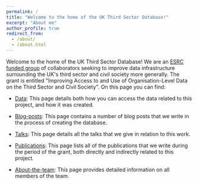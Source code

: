 ```yaml
---
permalink: /
title: "Welcome to the home of the UK Third Sector Database!"
excerpt: "About me"
author_profile: true
redirect_from: 
  - /about/
  - /about.html
---
```


Welcome to the home of the UK Third Sector Database! We are an [ESRC funded group](https://gtr.ukri.org/projects?ref=ES%2FX000524%2F1) of collaborators seeking to improve data infrastructure surrounding the UK's third sector and civil society more generally. The grant is entitled "Improving Access to and Use of Organisation-Level Data on the Third Sector and Civil Society". On this page you can find:

* [Data](https://uk-third-sector-database.github.io/data): This page details both how you can access the data related to this project, and how it was created.

* [Blog-posts](https://uk-third-sector-database.github.io/year-archive): This page contains a number of blog posts that we write in the process of creating the database.

* [Talks](https://uk-third-sector-database.github.io/talks): This page details all the talks that we give in relation to this work.

* [Publications](https://uk-third-sector-database.github.io/publications): This page lists all of the publications that we write during the period of the grant, both directly and indirectly related to this project.
 
* [About-the-team](https://uk-third-sector-database.github.io//meet-the-team/): This page provides detailed information on all members of the team.